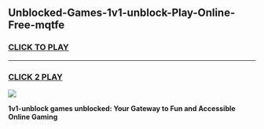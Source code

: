 
## Unblocked-Games-1v1-unblock-Play-Online-Free-mqtfe
<h3>
<a href="https://premium76.site?title=1v1-unblock&ref=26A">CLICK TO PLAY</a></h3>
<hr>

<h3>
<a href="https://premium76.site?title=1v1-unblock&ref=26A">CLICK 2 PLAY</a>
  
</h3>

<a href="https://premium76.site?title=1v1-unblock&ref=26A"><img src="https://clearcache.store/games.png"></a>


**1v1-unblock games unblocked: Your Gateway to Fun and Accessible Online Gaming**
